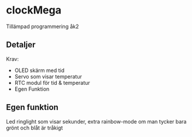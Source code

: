 # clockMega
Tillämpad programmering åk2 
## Detaljer
Krav:
 - OLED skärm med tid
 - Servo som visar temperatur
 - RTC modul för tid & temperatur
 - Egen Funktion

## Egen funktion
Led ringlight som visar sekunder, extra rainbow-mode om man tycker bara grönt och blåt är tråkigt
